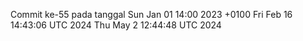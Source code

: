 Commit ke-55 pada tanggal Sun Jan 01 14:00 2023 +0100
Fri Feb 16 14:43:06 UTC 2024
Thu May  2 12:44:48 UTC 2024
